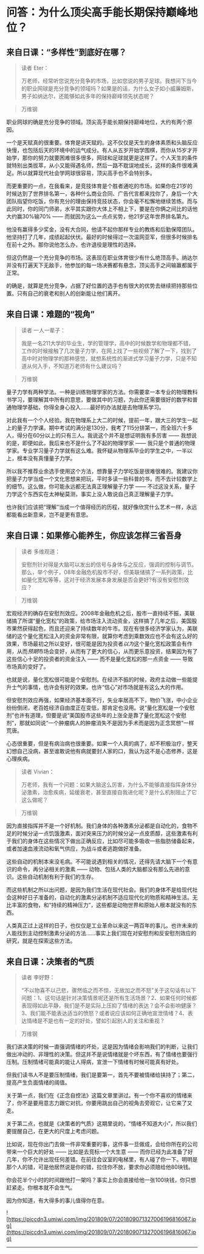 # 问答：为什么顶尖高手能长期保持巅峰地位？

## 来自日课：“多样性”到底好在哪？

> 读者 Eter：
> 
> 万老师，经常听您说充分竞争的市场，比如您说的男子足球。我想问下当今的职业网球是充分竞争的领域吗？如果是的话，为什么女子如小威廉姆斯，男子如纳达尔，还能够如此多年的保持巅峰领先状态呢？

> 万维钢

职业网球的确是充分竞争的领域。顶尖高手能长期保持巅峰地位，大约有两个原因。

一个是天赋真的很重要。体育是讲天赋的。这不仅仅是天生的身体素质和头脑反应快慢，也包括后天的环境中的运气成分。有人从五岁开始学围棋，而你从15岁才开始学，那你的努力就要困难很多很多，网球和足球就更是这样了。个人天生的条件就特别出类拔萃，从小又能得遇名师，然后一路不耽误地成长，这样的条件很难满足。所以就算现代社会学网球很容易，顶尖高手也不会特别多。

而更重要的一点，在我看来，是竞技体育是个胜者通吃的市场。如果你在21岁的时候达到了世界排名第一，各种什么商业合同、广告代言都来找你了，身后一个大团队指望你吃饭，你有充分的理由保持竞技状态，你会毫不松懈地继续苦练。而与此同时，你的同门师弟，水平其实跟你大体上不相上下，要是在你俩之间比的话他大约赢30%输70% —— 而就因为这么一点点劣势，他21岁这年世界排名第九。

他没有赢得多少奖金，没有大合同，他请不起你那样专业的教练和后勤保障团队。他坚持打了几年，成绩起起伏伏。最好的时候得过一次温网亚军，但很多时候排名在前十之外。那你说他怎么办，也许退役是理性的选择。

但这仍然是一个充分竞争的市场。这表现在职业体育很少有什么绝顶高手。纳达尔并没有打遍天下无敌手，他参加的每一场决赛都有悬念，顶尖高手之间输赢都属于正常。

的确是，就算是充分竞争，占据了好位置的选手也有很大的优势去继续把持那些位置。只有自己的衰老和别人的创新能让他们离开。

## 来自日课：难题的“视角”

> 读者 一人一辈子：
> 
> 我是一名211大学的毕业生，学的管理学，高中的时候数学和物理都不错，工作的时候接触了几次量子力学，在网上找了一些视频了解了一下，找到了高中时对物理学的那种感觉，就想系统性的渐进式学习量子力学，只是不知道从何入手，不知道万老师有什么建议吗？

> 万维钢

量子力学有两种学法。一种是训练物理学家的方法。你需要拿一本专业的物理教科书学习，要理解其中所有的意思，要做其中的习题，为此你还需要很好的数学和普通物理学基础，你得全身心投入……最好的办法就是去物理系学习。

对此我有一个个人经验。我在物理系上大二的时候，提前一年，跟大三的学生一起上的量子力学课。期中考试的满分是130分，我考了115分排第一，而全班六十多人，得分在60分以上的只有三人。我说这个并不是想证明我有多厉害 —— 我想说的是，即便如此，我后来也不是什么了不起的物理学家 —— 我只是个普通的物理学家。专业学习量子力学就有这么难。我怀疑从物理系毕业的学生之中，一半以上，根本没有真懂量子力学。

所以我不推荐业余选手使用这个方法，想靠量子力学吃饭是很难很难的。我建议你把量子力学当成一个文化思想来把玩，平时多读一些科普的书，而不去计较数学上的细节。这么做，你可能永远都无法真正理解量子力学 —— 不过这没关系，量子力学这个东西实在太神秘莫测，事实上没人敢说自己真正理解量子力学。

也许我们应该把“理解”当成一个值得经历的历程，就好像欣赏什么艺术一样，永远都能看出新意来，岂不是更有意思。

## 来自日课：如果修心能养生，你应该怎样三省吾身

> 读者 多维观道：
> 
> 安慰剂针对得是大脑可以发出的信号与身体与之反应，强调的控制与调节。那么，举个例子，08年金融危机股市不好，但美联储搞了一系列政策，比如量化宽松等等，这对于经济发展本身发展是否会更好?有没有安慰剂效应？

> 万维钢

宏观经济的确存在安慰剂效应。2008年金融危机之后，股市一直持续不振，美联储搞了所谓“量化宽松”的政策，给市场注入流动资金，这样搞了几年之后，美国股市果然获得起色，而且还迎来了持续数年的牛市。现在有很多经济学家认为，美联储的这个量化宽松注入的资金非常有限，就算你考虑到乘数效应也不会有这么好的效果，市场最初之所以变好，很可能是因为投资者*以为*这个量化宽松政策会有作用，从而*预期*市场会变好，从而有了更大的信心，从而更乐意投资，结果因为有了这些信心十足的投资者的资金注入 —— 而不是量化宽松的那一点资金 —— 导致市场真的变好了。

也就是说，量化宽松很可能是个安慰剂。在经济不振的时候，政府主动做一些能提升士气的事情，也许会有好的效果。也许“信心”对市场就是有这么大的作用。

但安慰剂效应再强，如果经济基本面不行，失业率居高不下，物价飞涨，中小企业纷纷倒闭，老百姓经济自由度正在变低，那肯定也没用。说“量化宽松是一个安慰剂”也许有道理，但要是说“美国股市这些年的上涨全是靠了量化宽松这个安慰剂”，那就如同说“一个肿瘤病人的肿瘤消失不是因为手术而是因为正念冥想”一样荒唐。

心态很重要，但是有病治病也很重要。如果一个人真的病了，却不积极治疗，整天幻想自己没病，甚至谁敢说他有病就要封人家的口，我认为这不是心态修养，这是心理疾病。

> 读者 Vivian：
> 
> 万老师，我有一个问题：如果大脑这么厉害，为什么不能够直接指挥身体分泌激素，治愈疾病，延缓衰老，甚至直接自我进化呢？是什么机制阻止了它这么做呢？

> 万维钢

因为直接指挥并不是一个好机制。我们身体的各种激素分泌都是自动化的，食物不足的时候分泌一点饥饿激素，面对突来压力的时候分泌一点皮质醇，这些激素有利于我们的身体在这些情况下做出正确反应，比如尽可能多吸收一些脂肪储备起来，或者加速血液流动和氧气供应，为战斗或者逃跑做好准备。

这些自动的机制本来没毛病。不可能说遇到相关的情况，还得先请大脑下一个有意识的命令，再分泌相关的激素 —— 动物、包括人类的大脑都没有那么先进的意识。这些自动机制有利于我们的生存。

而这些机制之所以出问题，是因为我们生活在现代社会。我们的身体不是给现代社会这种好日子准备的，自动化的激素分泌机制不适应现代化的物质和精神生活。无比丰富的食物，和“持续的精神压力”，这些都是动物世界和原始人根本就没有的东西。

人类真正过上这样的日子，也仅仅是工业革命以来这一两百年的事儿。也许未来的人能找到主动控制激素分泌的方法……事实上我们现在对安慰剂和反安慰剂效应的研究，就是在探索这些方法。

## 来自日课：决策者的气质

> 读者 李好野：
> 
> “不以物喜不以己悲，骤然临之而不惊，无故加之而不怒”关于这句话有以下问题：1、这句话是针对决策情景呢还是所有生活场景？2、如果任何时候都表现得如此平静，我们是不是实际上压抑了情绪的表达？会不会影响健康？3、我们能不能表达适当的愤怒？或者说应该如何正确地宣泄情绪？4、表达情绪是不是也有一定的好处，譬如引起别人的关注和重视？

> 万维钢

我们讲决策的时候一直强调情绪的坏处，这是因为情绪会影响我们的判断，让我们做出冲动的、非理性的决策。但这并不是说情绪就是个坏东西，有了情绪也要强行压制。压制情绪可能真的能让人得病，宣泄一下情绪有时候可能真有好处。

但我们读书人不是要压制情绪，我们是要第一，首先不要被情绪给挟持了；第二，提高产生负面情绪的阈值。

关于第一点，我们在《正念自控法》这篇文章里讲过。有一个你不喜欢的情绪来了，你不是要用意志力跟它对抗，你要用跳出自己的视角去旁观它，让它来了又走。

关于第二点，也就是《决策者的气质》这期里说的，“情绪不知道大小”，所以我们要提醒自己，在更大的尺度上考虑问题。

比如说，现在你出门去做一件非常重要的事，这件事一旦做成，会给你所在的公司带来一个巨大的好处 —— 比如是去竞标一个大生意 —— 而你已经为此准备了好几年，你不允许出现任何差错。在前往会议室的电梯里，有人碰了你一下。明明是那个人的错，可是他居然说是你的错，拉住你不放，要求你必须赔给他80块钱。

你会花半个小时的时间跟他打一架吗？事实上你会直接给他一张100块钱，你只想赶紧走。你根本就不会生气。

因为你知道，有大得多的事儿值得你在意。

![https://piccdn3.umiwi.com/img/201809/07/201809071327006196816067.jpg](https://piccdn3.umiwi.com/img/201809/07/201809071327006196816067.jpg)

---
